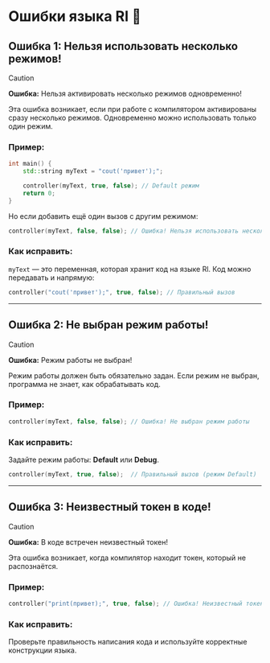 # Ошибки языка Rl 🧩

## Ошибка 1: Нельзя использовать несколько режимов!
> [!CAUTION]
> **Ошибка:** Нельзя активировать несколько режимов одновременно! 

Эта ошибка возникает, если при работе с компилятором активированы сразу несколько режимов. Одновременно можно использовать только один режим.

### Пример:
```cpp
int main() {
    std::string myText = "cout('привет');";

    controller(myText, true, false); // Default режим
    return 0;
}
```
Но если добавить ещё один вызов с другим режимом:
```cpp
controller(myText, false, false); // Ошибка! Нельзя использовать несколько режимов одновременно
```

### Как исправить:
`myText` — это переменная, которая хранит код на языке Rl. Код можно передавать и напрямую:
```cpp
controller("cout('привет');", true, false); // Правильный вызов
```

---

## Ошибка 2: Не выбран режим работы!
> [!CAUTION]
> **Ошибка:** Режим работы не выбран! 

Режим работы должен быть обязательно задан. Если режим не выбран, программа не знает, как обрабатывать код.

### Пример:
```cpp
controller(myText, false, false); // Ошибка! Не выбран режим работы
```

### Как исправить:
Задайте режим работы: **Default** или **Debug**.

```cpp
controller(myText, true, false);  // Правильный вызов (режим Default)
```

---

## Ошибка 3: Неизвестный токен в коде!
> [!CAUTION]
> **Ошибка:** В коде встречен неизвестный токен!

Эта ошибка возникает, когда компилятор находит токен, который не распознаётся.

### Пример:
```cpp
controller("print(привет);", true, false); // Ошибка! Неизвестный токен "print"
```

### Как исправить:
Проверьте правильность написания кода и используйте корректные конструкции языка.

